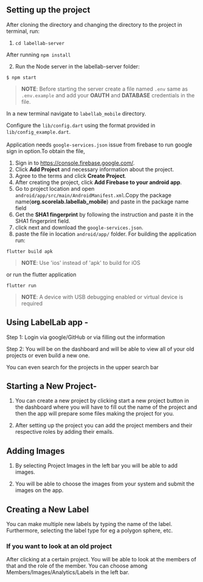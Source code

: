 ## Setting up the project

After cloning the directory and changing the directory to the project in terminal, run:

1. `cd labellab-server`

After running `npm install` 

2. Run the Node server in the labellab-server folder:
    
`$ npm start`

> **NOTE**: Before starting the server create a file named `.env` same as `.env.example` and add your **OAUTH** and **DATABASE** credentials in the file.

In a new terminal navigate to `labellab_mobile` directory.

Configure the `lib/config.dart` using the format provided in `lib/config_example.dart`.
<br><br>
Application needs `google-services.json` issue from firebase to run google sign in option.To obtain the file,

1. Sign in to https://console.firebase.google.com/.
2. Click **Add Project** and necessary information about the project.
3. Agree to the terms and click **Create Project**.
4. After creating the project, click **Add Firebase to your android app**.
5. Go to project location and open `android/app/src/main/AndroidManifest.xml`.Copy the package name(**org.scorelab.labellab_mobile**) and paste in the package name field
6. Get the **SHA1 fingerprint** by following the instruction and paste it in the SHA1 fingerprint field.
7. click next and download the `google-services.json`.
8. paste the file in location `android/app/` folder.
For building the application run:

`flutter build apk`

> **NOTE**: Use 'ios' instead of 'apk' to build for iOS

or run the flutter application

`flutter run`

> **NOTE**: A device with USB debugging enabled or virtual device is required

## Using LabelLab app - 

Step 1: Login via google/GitHub or via filling out the information

Step 2:  You will be on the dashboard and will be able to view all of your old projects or even build a new one.

You can even search for the projects in the upper search bar

## Starting a New Project-

1. You can create a new project by clicking start a new project button in the dashboard where you will have to fill out the name of the project and then the app will prepare some files making the project for you.

2. After setting up the project you can add the project members and their respective roles by adding their emails.

## Adding Images

1. By selecting Project Images in the left bar you will be able to add images. 

2. You will be able to choose the images from your system and submit the images on the app.

## Creating a New Label

You can make multiple new labels by typing the name of the label. Furthermore, selecting the label type for eg a polygon sphere, etc.

### If you want to look at an old project

After clicking at a certain project. You will be able to look at the members of that and the role of the member. You can choose among Members/Images/Analytics/Labels in the left bar. 







